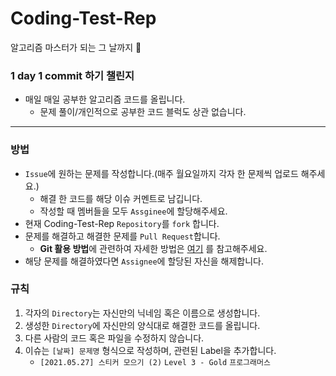 # Coding-Test-Rep
알고리즘 마스터가 되는 그 날까지 🤩

### 1 day 1 commit 하기 챌린지
* 매일 매일 공부한 알고리즘 코드를 올립니다.
  * 문제 풀이/개인적으로 공부한 코드 블럭도 상관 없습니다.
-----
### 방법
* `Issue`에 원하는 문제를 작성합니다.(매주 월요일까지 각자 한 문제씩 업로드 해주세요.)
  * 해결 한 코드를 해당 이슈 커멘트로 남깁니다.
  * 작성할 때 멤버들을 모두 `Assginee`에 할당해주세요.
* 현재 Coding-Test-Rep `Repository`를 `fork` 합니다.
* 문제를 해결하고 해결한 문제를 `Pull Request`합니다.
  * <b>Git 활용 방법</b>에 관련하여 자세한 방법은 [여기](https://github.com/Coding-Test-Learning-Class/Coding-Test-Rep/wiki/Git-%ED%99%9C%EC%9A%A9-%EB%B0%A9%EB%B2%95) 를 참고해주세요.
* 해당 문제를 해결하였다면 `Assignee`에 할당된 자신을 해제합니다.

### 규칙
1. 각자의 `Directory`는 자신만의 닉네임 혹은 이름으로 생성합니다.
2. 생성한 `Directory`에 자신만의 양식대로 해결한 코드를 올립니다.
3. 다른 사람의 코드 혹은 파일을 수정하지 않습니다.
4. 이슈는 `[날짜] 문제명` 형식으로 작성하며, 관련된 Label을 추가합니다.
   * `[2021.05.27] 스티커 모으기 (2)` `Level 3 - Gold` `프로그래머스`
